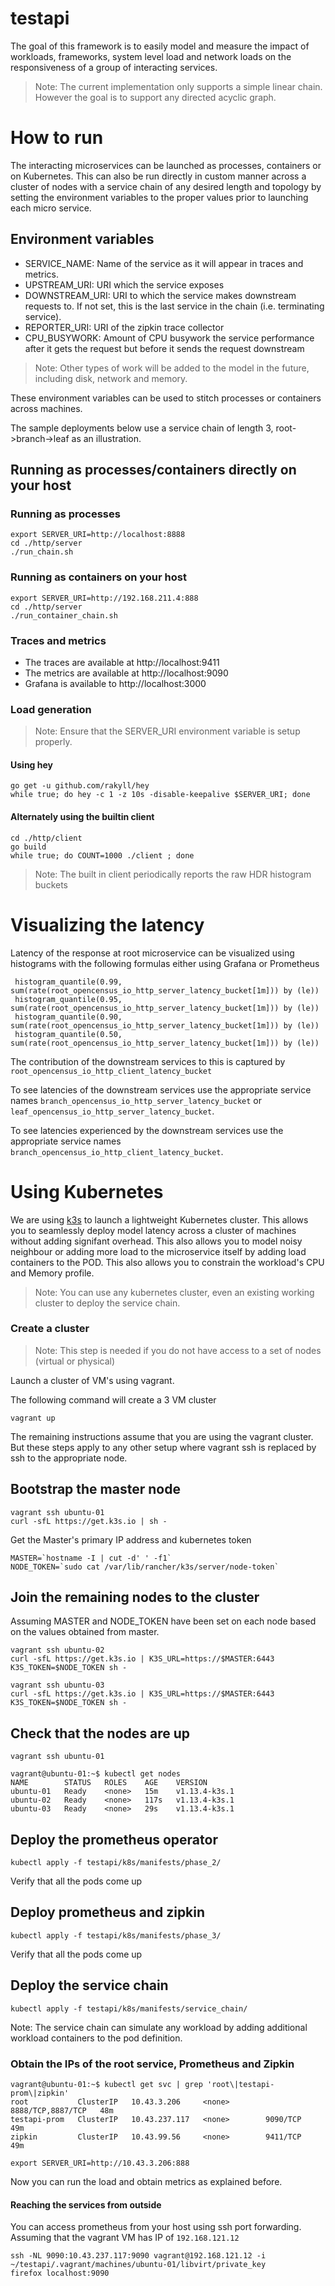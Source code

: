 # testapi

The goal of this framework is to easily model and measure the impact of workloads, frameworks, system level load and network loads on the responsiveness of a group of interacting services.

> Note: The current implementation only supports a simple linear chain. However the goal is to support any directed acyclic graph.

# How to run

The interacting microservices can be launched as processes, containers or on Kubernetes. This can also be run directly in custom manner across a cluster of nodes with a service chain of any desired length and topology by setting the environment variables to the proper values prior to launching each micro service.

## Environment variables

- SERVICE_NAME: Name of the service as it will appear in traces and metrics.
- UPSTREAM_URI: URI which the service exposes
- DOWNSTREAM_URI: URI to which the service makes downstream requests to. If not set, this is the last service in the chain (i.e. terminating service).
- REPORTER_URI: URI of the zipkin trace collector
- CPU_BUSYWORK: Amount of CPU busywork the service performance after it gets the request but before it sends the request downstream

> Note: Other types of work will be added to the model in the future, including disk, network and memory.

These environment variables can be used to stitch processes or containers across machines.

The sample deployments below use a service chain of length 3, root->branch->leaf as an illustration.


## Running as processes/containers directly on your host

### Running as processes
```
export SERVER_URI=http://localhost:8888
cd ./http/server
./run_chain.sh
```

### Running as containers on your host

```
export SERVER_URI=http://192.168.211.4:888
cd ./http/server
./run_container_chain.sh
```

### Traces and metrics
- The traces are available at http://localhost:9411
- The metrics are available at http://localhost:9090
- Grafana is available to http://localhost:3000

### Load generation

> Note: Ensure that the SERVER_URI environment variable is setup properly.

#### Using hey 
```
go get -u github.com/rakyll/hey
while true; do hey -c 1 -z 10s -disable-keepalive $SERVER_URI; done
```

#### Alternately using the builtin client
```
cd ./http/client
go build
while true; do COUNT=1000 ./client ; done
```

> Note: The built in client periodically reports the raw HDR histogram buckets

# Visualizing the latency

Latency of the response at root microservice can be visualized using histograms with the following formulas either using Grafana or Prometheus

```
 histogram_quantile(0.99, sum(rate(root_opencensus_io_http_server_latency_bucket[1m])) by (le))
 histogram_quantile(0.95, sum(rate(root_opencensus_io_http_server_latency_bucket[1m])) by (le))
 histogram_quantile(0.90, sum(rate(root_opencensus_io_http_server_latency_bucket[1m])) by (le))
 histogram_quantile(0.50, sum(rate(root_opencensus_io_http_server_latency_bucket[1m])) by (le))
```

The contribution of the downstream services to this is captured by `root_opencensus_io_http_client_latency_bucket` 

To see latencies of the downstream services use the appropriate service names `branch_opencensus_io_http_server_latency_bucket` or `leaf_opencensus_io_http_server_latency_bucket`.

To see latencies experienced by the downstream services use the appropriate service names
`branch_opencensus_io_http_client_latency_bucket`.

# Using Kubernetes

We are using [k3s](https://github.com/rancher/k3s/blob/master/README.md) to launch a lightweight Kubernetes cluster. This allows you to seamlessly deploy model latency across a cluster of machines without adding signifant overhead. This also allows you to model noisy neighbour or adding more load to the microservice itself by adding load containers to the POD. This also allows you to constrain the workload's CPU and Memory profile.

> Note: You can use any kubernetes cluster, even an existing working cluster to deploy the service chain.

### Create a cluster

> Note: This step is needed if you do not have access to a set of nodes (virtual or physical)

Launch a cluster of VM's using vagrant.

The following command will create a 3 VM cluster

```
vagrant up
```

The remaining instructions assume that you are using the vagrant cluster. But these steps apply to any other setup where vagrant ssh is replaced by ssh to the appropriate node.

## Bootstrap the master node

```
vagrant ssh ubuntu-01
curl -sfL https://get.k3s.io | sh -
```

Get the Master's primary IP address and kubernetes token
```
MASTER=`hostname -I | cut -d' ' -f1`
NODE_TOKEN=`sudo cat /var/lib/rancher/k3s/server/node-token`
```

## Join the remaining nodes to the cluster

Assuming MASTER and NODE_TOKEN have been set on each node based on the values obtained from master.

```
vagrant ssh ubuntu-02
curl -sfL https://get.k3s.io | K3S_URL=https://$MASTER:6443 K3S_TOKEN=$NODE_TOKEN sh -
```

```
vagrant ssh ubuntu-03
curl -sfL https://get.k3s.io | K3S_URL=https://$MASTER:6443 K3S_TOKEN=$NODE_TOKEN sh -
```

## Check that the nodes are up

```
vagrant ssh ubuntu-01

vagrant@ubuntu-01:~$ kubectl get nodes
NAME        STATUS   ROLES    AGE    VERSION
ubuntu-01   Ready    <none>   15m    v1.13.4-k3s.1
ubuntu-02   Ready    <none>   117s   v1.13.4-k3s.1
ubuntu-03   Ready    <none>   29s    v1.13.4-k3s.1

```

## Deploy the prometheus operator

```
kubectl apply -f testapi/k8s/manifests/phase_2/
```

Verify that all the pods come up

## Deploy prometheus and zipkin 

```
kubectl apply -f testapi/k8s/manifests/phase_3/
```

Verify that all the pods come up

## Deploy the service chain

```
kubectl apply -f testapi/k8s/manifests/service_chain/
```

Note: The service chain can simulate any workload by adding
additional workload containers to the pod definition.

### Obtain the IPs of the root service, Prometheus and Zipkin

```
vagrant@ubuntu-01:~$ kubectl get svc | grep 'root\|testapi-prom\|zipkin'
root           ClusterIP   10.43.3.206     <none>        8888/TCP,8887/TCP   48m
testapi-prom   ClusterIP   10.43.237.117   <none>        9090/TCP            49m
zipkin         ClusterIP   10.43.99.56     <none>        9411/TCP            49m
```

```
export SERVER_URI=http://10.43.3.206:888
```

Now you can run the load and obtain metrics as explained before.

#### Reaching the services from outside

You can access prometheus from your host using ssh port forwarding.
Assuming that the vagrant VM has IP of `192.168.121.12`

```
ssh -NL 9090:10.43.237.117:9090 vagrant@192.168.121.12 -i ~/testapi/.vagrant/machines/ubuntu-01/libvirt/private_key
firefox localhost:9090
```

